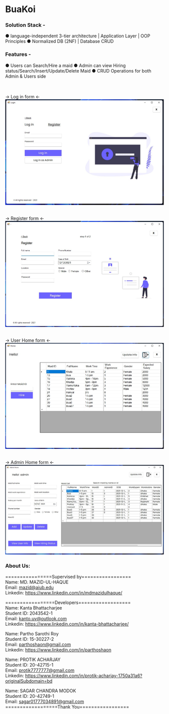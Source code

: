 # BuaKoi

### Solution Stack -
● language-independent 3-tier architecture | Application Layer | OOP Principles
● Normalized DB (2NF) | Database CRUD

### Features -
● Users can Search/Hire a maid
● Admin can view Hiring status/Search/Insert/Update/Delete Maid
● CRUD Operations for both Admin & Users side

<br /><br />
-> Log in form <-
![](screenshot/login.jpg)

<br />-> Register form <-
![](screenshot/register.jpg)

<br />-> User Home form <-
![](screenshot/userhome.jpg)

<br />-> Admin Home form <-
![](screenshot/adminhome.jpg)

### About Us:
================Supervised by=================
<br />Name: MD. MAZID-UL-HAQUE
<br />Email: mazid@aiub.edu
<br />Linkedin: https://www.linkedin.com/in/mdmazidulhaque/

=================Developers==================
<br />Name: Kanta Bhattacharjee
<br />Student ID: 2043542-1
<br />Email: kanto.uv@outlook.com
<br />Linkedin: https://www.linkedin.com/in/kanta-bhattacharjee/


Name: Partho Sarothi Roy 
<br />Student ID: 15-30227-2
<br />Email: parthoshaon@gmail.com
<br />Linkedin: https://www.linkedin.com/in/parthoshaon


Name: PROTIK ACHARJAY
<br />Student ID: 20-42715-1
<br />Email: protik7777777@gmail.com
<br />Linkedin: https://www.linkedin.com/in/protik-acharjay-1750a31a6?originalSubdomain=bd


Name: SAGAR CHANDRA MODOK
<br />Student ID: 20-42749-1
<br />Email: sagar01777034891@gmail.com
<br />==================Thank You=================
